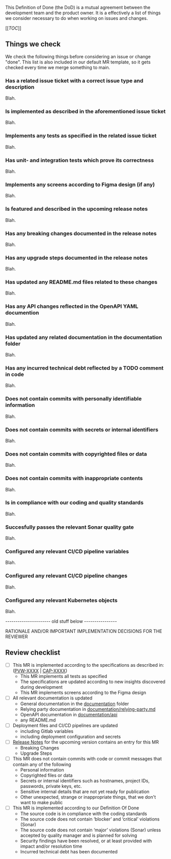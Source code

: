 This Definition of Done (the DoD) is a mutual agreement between the development
team and the product owner. It is a effectively a list of things we consider
necessary to do when working on issues and changes.

[[_TOC_]]

## Things we check

We check the following things before considering an issue or change "done". This
list is also included in our default MR template, so it gets checked every time
we merge something to main.

### Has a related issue ticket with a correct issue type and description

Blah.

### Is implemented as described in the aforementioned issue ticket

Blah.

### Implements any tests as specified in the related issue ticket

Blah.

### Has unit- and integration tests which prove its correctness

Blah.

### Implements any screens according to Figma design (if any)

Blah.

### Is featured and described in the upcoming release notes

Blah.

### Has any breaking changes documented in the release notes

Blah.

### Has any upgrade steps documented in the release notes

Blah.

### Has updated any README.md files related to these changes

Blah.

### Has any API changes reflected in the OpenAPI YAML documention

Blah.

### Has updated any related documentation in the documentation folder

Blah.

### Has any incurred technical debt reflected by a TODO comment in code

Blah.

### Does not contain commits with personally identifiable information

Blah.

### Does not contain commits with secrets or internal identifiers

Blah.

### Does not contain commits with copyrighted files or data

Blah.

### Does not contain commits with inappropriate contents

Blah.

### Is in compliance with our coding and quality standards

Blah.

### Succesfully passes the relevant Sonar quality gate

Blah.

### Configured any relevant CI/CD pipeline variables

Blah.

### Configured any relevant CI/CD pipeline changes

Blah.

### Configured any relevant Kubernetes objects

Blah.











---------------------- old stuff below ----------------

RATIONALE AND/OR IMPORTANT IMPLEMENTATION DECISIONS FOR THE REVIEWER

## Review checklist

- [ ] This MR is implemented according to the specifications as described in: ([PVW-XXXX](https://JIRA_LINK) | [CAP-XXXX](https://CAP_LINK))
    - This MR implements all tests as specified
    - The specifications are updated according to new insights discovered during development
    - This MR implements screens according to the Figma design
- [ ] All relevant documentation is updated
    - General documentation in the [documentation](./documentation/) folder
    - Relying party documentation in [documentation/relying-party.md](./documentation/relying-party.md)
    - OpenAPI documentation in [documentation/api](./documentation/api/)
    - any README.md
- [ ] Deployment files and CI/CD pipelines are updated
    - including Gitlab variables
    - including deployment configuration and secrets
- [ ] [Release Notes](./documentation/release-notes/) for the upcoming version contains an entry for this MR
    - Breaking Changes
    - Upgrade Steps
- [ ] This MR does not contain commits with code or commit messages that contain any of the following
    - Personal information
    - Copyrighted files or data
    - Secrets or internal identifiers such as hostnames, project IDs, passwords, private keys, etc.
    - Sensitive internal details that are not yet ready for publication
    - Other unexpected, strange or inappropriate things, that we don't want to make public
- [ ] This MR is implemented according to our Definition Of Done
    - The source code is in compliance with the coding standards
    - The source code does not contain ‘blocker’ and ‘critical’ violations (Sonar)
    - The source code does not contain ‘major’ violations (Sonar) unless accepted by quality manager and is planned for solving
    - Security findings have been resolved, or at least provided with impact and/or resolution time
    - Incurred technical debt has been documented
